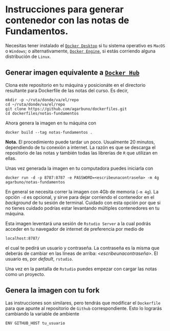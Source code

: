 # Instrucciones para generar contenedor con las notas de Fundamentos.  

Necesitas tener instalado el [`Docker Desktop`](https://docs.docker.com/desktop/) si tu
sistema operativo es `MacOS` o `Windows`; o alternativamente, [`Docker
Engine`](https://docs.docker.com/engine/), si estás corriendo alguna
distribución de `Linux`.

## Generar imagen equivalente a [`Docker Hub`](https://hub.docker.com/repository/docker/agarbuno/notas-fundamentos)

Clona este repositorio en tu máquina y posicionáte en el directorio resultante para Dockerfile de las notas del curso. 
Es decir, 

```{bash}
mkdir -p ~/ruta/donde/va/el/repo
cd ~/ruta/donde/va/el/repo
git clone https://github.com/agarbuno/dockerfiles.git
cd dockerfiles/notas-fundamentos
```

Ahora genera la imagen en tu máquina con 
```{bash}
docker build --tag notas-fundamentos .
```
**Nota.** El procedimiento puede tardar un poco. Usualmente 20 minutos, dependiendo de tu conexión a internet. La razón es que 
se descarga el repositorio de las notas y también todas las librerías de `R` que utilizan en ellas. 

Unas vez generada la imagen en tu computadora puedes iniciarla con 
```{bash}
docker run -d -p 8787:8787 -e PASSWORD=<escribeunacontraseña> -m 4g agarbuno/notas-fundamentos
```
En general se necesita correr la imagen con 4Gb de memoria (`-m 4g`).  La opción
`-d` es opcional, y sirve para dejar corriendo el contenedor en el *background*
de tu sesión de terminal. Cuidado con esta opción por que si no tienes cuidado
podrías estar levantando múltiples contenedores en tu máquina.

Esta imagen leventará una sesión de `Rstudio Server` a la cual podrás acceder en
tu navegador de internet de preferencia por medio de
```{bash}
localhost:8787/
```
el cual te pedirá un usuario y contraseña. La contraseña es la misma que deberás
de cambiar en las líneas de arriba: *<escribeunacontraseña>*. El usuario es, por
*default*, `rstudio`.

Una vez en la pantalla de `Rstudio` puedes empezar con cargar las notas como un
proyecto.

## Genera la imagen con tu fork

Las instrucciones son similares, pero tendrás que modificar el `Dockerfile` para que apunte al 
repositorio de `Github` correspondiente. Esto lo lograrás cambiando la variable de ambiente 
```{bash}
ENV GITHUB_HOST tu_usuario
```
